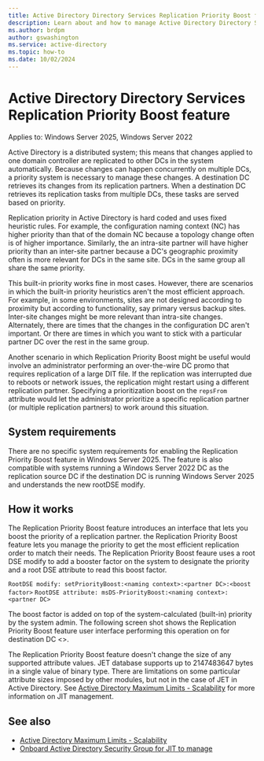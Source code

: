```yaml
---
title: Active Directory Directory Services Replication Priority Boost feature
description: Learn about and how to manage Active Directory Directory Services Replication Priority Boost
ms.author: brdpm
author: gswashington
ms.service: active-directory
ms.topic: how-to
ms.date: 10/02/2024
---
```


# Active Directory Directory Services Replication Priority Boost feature

Applies to: Windows Server 2025, Windows Server 2022

Active Directory is a distributed system; this means that changes applied to one domain controller are replicated to other DCs in the system automatically. Because changes can happen concurrently on multiple DCs, a priority system is necessary to manage these changes. A destination DC retrieves its changes from its replication partners. When a destination DC retrieves its replication tasks from multiple DCs, these tasks are served based on priority. 

Replication priority in Active Directory is hard coded and uses fixed heuristic rules. For example, the configuration naming context (NC) has higher priority than that of the domain NC because a topology change often is of higher importance. Similarly, the an intra-site partner will have higher priority than an inter-site partner because a DC's geographic proximity often is more relevant for DCs in the same site. DCs in the same group all share the same priority.

This built-in priority works fine in most cases. However, there are scenarios in which the built-in priority heuristics aren't the most efficient approach. For example, in some environments, sites are not designed according to proximity but according to functionality, say primary versus backup sites. Inter-site changes might be more relevant than intra-site changes. Alternately, there are times that the changes in the configuration DC aren't important. Or there are times in which you want to stick with a particular partner DC over the rest in the same group.

Another scenario in which Replication Priority Boost might be useful would involve an administrator performing an over-the-wire DC promo that requires replication of a large DIT file. If the replication was interrupted due to reboots or network issues, the replication might restart using a different replication partner. Specifying a prioritization boost on the `repsFrom` attribute would let the administrator prioritize a specific replication partner (or multiple replication partners) to work around this situation.

## System requirements

There are no specific system requirements for enabling the Replication Priority Boost feature in Windows Server 2025. The feature is also compatible with systems running a Windows Server 2022 DC as the replication source DC if the destination DC is running Windows Server 2025 and understands the new rootDSE modify.

## How it works

The Replication Priority Boost feature introduces an interface that lets you boost the priority of a replication partner. the Replication Priority Boost feature lets you manage the priority to get the most efficient replication order to match their needs. The Replication Priority Boost feaure uses a root DSE modify to add a booster factor on the system to designate the priority and a root DSE attribute to read this boost factor.

`RootDSE modify: setPriorityBoost:<naming context>:<partner DC>:<boost factor>`
`RootDSE attribute: msDS-PriorityBoost:<naming context>:<partner DC>`

The boost factor is added on top of the system-calculated (built-in) priority by the system admin. The following screen shot shows the Replication Priority Boost feature user interface performing this operation on for destination DC <>.  

<!-- screen shot here and procedure here-->
<!-- Note: ADO links to scenario and spec are 404 ... See https://dev.azure.com/msft-skilling/Content/_workitems/edit/186868-->

The Replication Priority Boost feature doesn't change the size of any supported attribute values. JET database supports up to 2147483647 bytes in a single value of binary type. There are limitations on some particular attribute sizes imposed by other modules, but not in the case of JET in Active Directory. See [Active Directory Maximum Limits - Scalability](https://review.learn.microsoft.com/previous-versions/windows/it-pro/windows-server-2003/cc756101(v=ws.10)?branch=main#maximum-size-of-active-directory-objects) for more information on JIT management. 

## See also

- [Active Directory Maximum Limits - Scalability](https://review.learn.microsoft.com/previous-versions/windows/it-pro/windows-server-2003/cc756101(v=ws.10)?branch=main#maximum-size-of-active-directory-objects)
- [Onboard Active Directory Security Group for JIT to manage](https://review.learn.microsoft.com/identity/access-management/just-in-time/security-group-elevation-support?branch=main)